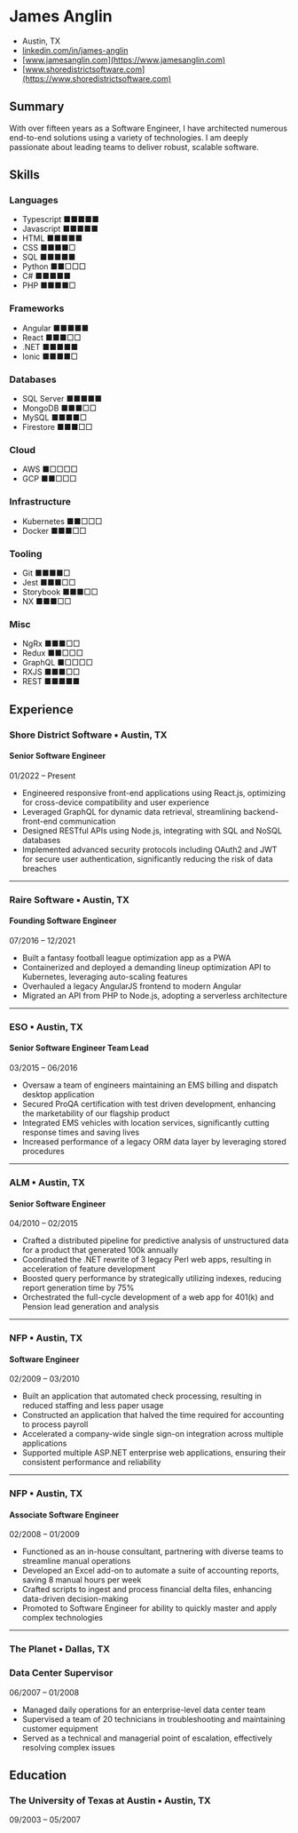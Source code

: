 # James Anglin

- Austin, TX
- [linkedin.com/in/james-anglin](https://www.linkedin.com/in/james-anglin/)
- [www.jamesanglin.com](https://www.jamesanglin.com)
- [www.shoredistrictsoftware.com](https://www.shoredistrictsoftware.com)

## Summary

With over fifteen years as a Software Engineer, I have architected numerous end-to-end solutions using a variety of
technologies. I am deeply passionate about leading teams to deliver robust, scalable software.

## Skills

### Languages
- Typescript ■■■■■
- Javascript ■■■■■
- HTML ■■■■■
- CSS ■■■■□
- SQL ■■■■■
- Python ■■□□□
- C# ■■■■■
- PHP ■■■■□

### Frameworks

- Angular ■■■■■
- React ■■■□□
- .NET ■■■■■
- Ionic ■■■■□

### Databases

- SQL Server ■■■■■
- MongoDB ■■■□□
- MySQL ■■■■□
- Firestore ■■■□□

### Cloud

- AWS ■□□□□
- GCP ■■□□□

### Infrastructure

- Kubernetes ■■□□□
- Docker ■■■□□

### Tooling

- Git ■■■■□
- Jest ■■■□□
- Storybook ■■■□□
- NX ■■■□□

### Misc

- NgRx ■■■□□
- Redux ■■□□□
- GraphQL ■□□□□
- RXJS ■■■□□
- REST ■■■■■

## Experience

### Shore District Software ▪ Austin, TX

#### Senior Software Engineer

01/2022 – Present

- Engineered responsive front-end applications using React.js, optimizing for cross-device compatibility and user experience
- Leveraged GraphQL for dynamic data retrieval, streamlining backend-front-end communication
- Designed RESTful APIs using Node.js, integrating with SQL and NoSQL databases
- Implemented advanced security protocols including OAuth2 and JWT for secure user authentication, significantly reducing the risk of data breaches

---

### Raire Software ▪ Austin, TX

#### Founding Software Engineer

07/2016 – 12/2021

- Built a fantasy football league optimization app as a PWA
- Containerized and deployed a demanding lineup optimization API to Kubernetes, leveraging auto-scaling features
- Overhauled a legacy AngularJS frontend to modern Angular
- Migrated an API from PHP to Node.js, adopting a serverless architecture

---

### ESO ▪ Austin, TX

#### Senior Software Engineer Team Lead

03/2015 – 06/2016

- Oversaw a team of engineers maintaining an EMS billing and dispatch desktop application
- Secured ProQA certification with test driven development, enhancing the marketability of our flagship product
- Integrated EMS vehicles with location services, significantly cutting response times and saving lives
- Increased performance of a legacy ORM data layer by leveraging stored procedures

---

### ALM ▪ Austin, TX

#### Senior Software Engineer

04/2010 – 02/2015

- Crafted a distributed pipeline for predictive analysis of unstructured data for a product that generated 100k annually
- Coordinated the .NET rewrite of 3 legacy Perl web apps, resulting in acceleration of feature development
- Boosted query performance by strategically utilizing indexes, reducing report generation time by 75%
- Orchestrated the full-cycle development of a web app for 401(k) and Pension lead generation and analysis

---

### NFP ▪ Austin, TX

#### Software Engineer

02/2009 – 03/2010

- Built an application that automated check processing, resulting in reduced staffing and less paper usage
- Constructed an application that halved the time required for accounting to process payroll
- Accelerated a company-wide single sign-on integration across multiple applications
- Supported multiple ASP.NET enterprise web applications, ensuring their consistent performance and reliability

---

### NFP ▪ Austin, TX

#### Associate Software Engineer

02/2008 – 01/2009

- Functioned as an in-house consultant, partnering with diverse teams to streamline manual operations
- Developed an Excel add-on to automate a suite of accounting reports, saving 8 manual hours per week
- Crafted scripts to ingest and process financial delta files, enhancing data-driven decision-making
- Promoted to Software Engineer for ability to quickly master and apply complex technologies

---

### The Planet ▪ Dallas, TX

### Data Center Supervisor

06/2007 – 01/2008

- Managed daily operations for an enterprise-level data center team
- Supervised a team of 20 technicians in troubleshooting and maintaining customer equipment
- Served as a technical and managerial point of escalation, effectively resolving complex issues

## Education

### The University of Texas at Austin ▪ Austin, TX

09/2003 – 05/2007
